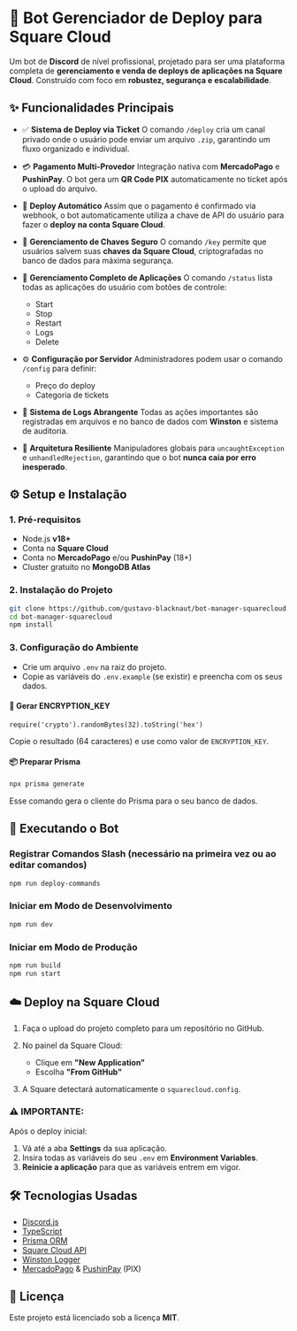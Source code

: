 # 🤖 Bot Gerenciador de Deploy para Square Cloud

Um bot de **Discord** de nível profissional, projetado para ser uma plataforma completa de **gerenciamento e venda de deploys de aplicações na Square Cloud**. Construído com foco em **robustez, segurança e escalabilidade**.

## ✨ Funcionalidades Principais

* ✅ **Sistema de Deploy via Ticket**
  O comando `/deploy` cria um canal privado onde o usuário pode enviar um arquivo `.zip`, garantindo um fluxo organizado e individual.

* 💳 **Pagamento Multi-Provedor**
  Integração nativa com **MercadoPago** e **PushinPay**. O bot gera um **QR Code PIX** automaticamente no ticket após o upload do arquivo.

* 🚀 **Deploy Automático**
  Assim que o pagamento é confirmado via webhook, o bot automaticamente utiliza a chave de API do usuário para fazer o **deploy na conta Square Cloud**.

* 🔐 **Gerenciamento de Chaves Seguro**
  O comando `/key` permite que usuários salvem suas **chaves da Square Cloud**, criptografadas no banco de dados para máxima segurança.

* 🧩 **Gerenciamento Completo de Aplicações**
  O comando `/status` lista todas as aplicações do usuário com botões de controle:

  * Start
  * Stop
  * Restart
  * Logs
  * Delete

* ⚙️ **Configuração por Servidor**
  Administradores podem usar o comando `/config` para definir:

  * Preço do deploy
  * Categoria de tickets

* 🧾 **Sistema de Logs Abrangente**
  Todas as ações importantes são registradas em arquivos e no banco de dados com **Winston** e sistema de auditoria.

* 🧱 **Arquitetura Resiliente**
  Manipuladores globais para `uncaughtException` e `unhandledRejection`, garantindo que o bot **nunca caia por erro inesperado**.

## ⚙️ Setup e Instalação

### 1. Pré-requisitos

* Node.js **v18+**
* Conta na **Square Cloud**
* Conta no **MercadoPago** e/ou **PushinPay** (18+)
* Cluster gratuito no **MongoDB Atlas**

### 2. Instalação do Projeto

```bash
git clone https://github.com/gustavo-blacknaut/bot-manager-squarecloud.git
cd bot-manager-squarecloud
npm install
```

### 3. Configuração do Ambiente

* Crie um arquivo `.env` na raiz do projeto.
* Copie as variáveis do `.env.example` (se existir) e preencha com os seus dados.

#### 🔐 Gerar ENCRYPTION\_KEY

```node
require('crypto').randomBytes(32).toString('hex')
```

Copie o resultado (64 caracteres) e use como valor de `ENCRYPTION_KEY`.

#### 📦 Preparar Prisma

```bash
npx prisma generate
```

Esse comando gera o cliente do Prisma para o seu banco de dados.

## 🚀 Executando o Bot

### Registrar Comandos Slash (necessário na primeira vez ou ao editar comandos)

```bash
npm run deploy-commands
```

### Iniciar em Modo de Desenvolvimento

```bash
npm run dev
```

### Iniciar em Modo de Produção

```bash
npm run build
npm run start
```

## ☁️ Deploy na Square Cloud

1. Faça o upload do projeto completo para um repositório no GitHub.
2. No painel da Square Cloud:

   * Clique em **"New Application"**
   * Escolha **"From GitHub"**
3. A Square detectará automaticamente o `squarecloud.config`.

### ⚠️ **IMPORTANTE**:

Após o deploy inicial:

1. Vá até a aba **Settings** da sua aplicação.
2. Insira todas as variáveis do seu `.env` em **Environment Variables**.
3. **Reinicie a aplicação** para que as variáveis entrem em vigor.

## 🛠️ Tecnologias Usadas

* [Discord.js](https://discord.js.org/)
* [TypeScript](https://www.typescriptlang.org/)
* [Prisma ORM](https://www.prisma.io/)
* [Square Cloud API](https://docs.squarecloud.app/)
* [Winston Logger](https://github.com/winstonjs/winston)
* [MercadoPago](https://www.mercadopago.com.br/) & [PushinPay](https://app.pushinpay.com/) (PIX)


## 📄 Licença

Este projeto está licenciado sob a licença **MIT**.

